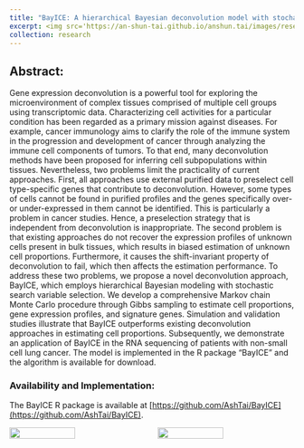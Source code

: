 ```yaml
---
title: "BayICE: A hierarchical Bayesian deconvolution model with stochastic search variable selection"
excerpt: <img src='https://an-shun-tai.github.io/anshun.tai/images/research_work2-1.png'>
collection: research
---
```


## Abstract:
Gene expression deconvolution is a powerful tool for exploring the microenvironment of complex tissues comprised of multiple cell groups using transcriptomic data. Characterizing cell activities for a particular condition has been regarded as a primary mission against diseases. For example, cancer immunology aims to clarify the role of the immune system in the progression and development of cancer through analyzing the immune cell components of tumors. To that end, many deconvolution methods have been proposed for inferring cell subpopulations within tissues. Nevertheless, two problems limit the practicality of current approaches. First, all approaches use external purified data to preselect cell type-specific genes that contribute to deconvolution. However, some types of cells cannot be found in purified profiles and the genes specifically over- or under-expressed in them cannot be identified. This is particularly a problem in cancer studies. Hence, a preselection strategy that is independent from deconvolution is inappropriate. The second problem is that existing approaches do not recover the expression profiles of unknown cells present in bulk tissues, which results in biased estimation of unknown cell proportions. Furthermore, it causes the shift-invariant property of deconvolution to fail, which then affects the estimation performance. To address these two problems, we propose a novel deconvolution approach, BayICE, which employs hierarchical Bayesian modeling with stochastic search variable selection. We develop a comprehensive Markov chain Monte Carlo procedure through Gibbs sampling to estimate cell proportions, gene expression profiles, and signature genes. Simulation and validation studies illustrate that BayICE outperforms existing deconvolution approaches in estimating cell proportions. Subsequently, we demonstrate an application of BayICE in the RNA sequencing of patients with non-small cell lung cancer. The model is implemented in the R package “BayICE” and the algorithm is available for download.

### Availability and Implementation:
The BayICE R package is available at [https://github.com/AshTai/BayICE](https://github.com/AshTai/BayICE).

<div style="display: flex; justify-content: space-between;">
    <img src="https://an-shun-tai.github.io/anshun.tai/images/research_work2-1.png" style="width: 48%; margin-right: 1%;">
    <img src="https://an-shun-tai.github.io/anshun.tai/images/research_work2-2.png" style="width: 48%;">
</div>

